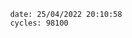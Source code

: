 

                date: 25/04/2022 20:10:58
                cycles: 98100

                         